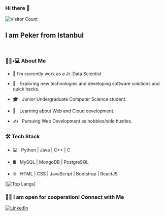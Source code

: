 ### Hi there 👋
![Visitor Count](https://profile-counter.glitch.me/pekercelik/count.svg)
<h2>I am Peker from Istanbul</h2><br>




<h3> 👨🏻•💻 About Me </h3>


- 🔭 I’m currently work as a Jr. Data Scientist

- 🤔 &nbsp; Exploring new technologies and developing software solutions and quick hacks.

- 🎓 &nbsp; Junior Undergraduate Computer Science student.

- 🌱 &nbsp; Learning about Web and Cloud development.

- ✍️ &nbsp; Pursuing Web Development as hobbies/side hustles.



<h3>🛠 Tech Stack</h3>



- 💻 &nbsp; Python | Java | C++ | C 
 
- 🛢 &nbsp; MySQL | MongoDB | PostgreSQL

- 🌐 &nbsp; HTML | CSS | JavaScript | Bootstrap | ReactJS

[![Top Langs](https://github-readme-stats.vercel.app/api/top-langs/?username=nebipeker&layout=compact)]

<h3> 🤝🏻 I am open for cooperation! Connect with Me </h3>
<a href="https://www.linkedin.com/in/pekercelik/"><img alt="LinkedIn" src="https://img.shields.io/badge/LinkedIn-Peker%20Celik-blue?style=flat-square&logo=linkedin"></a>



